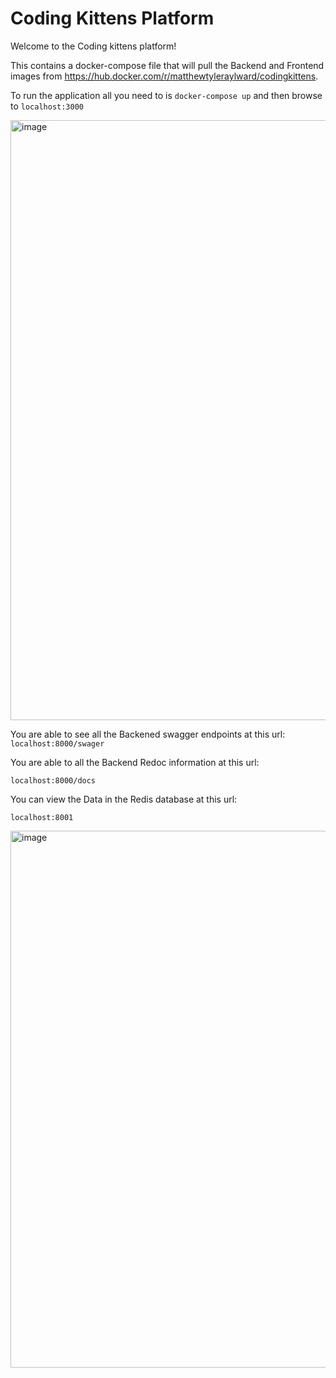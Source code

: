 # Coding Kittens Platform 


Welcome to the Coding kittens platform!

This contains a docker-compose file that will pull the Backend and Frontend images from https://hub.docker.com/r/matthewtyleraylward/codingkittens. 

To run the application all you need to is ```docker-compose up``` and then browse to ```localhost:3000```



<img width="960" alt="image" src="https://user-images.githubusercontent.com/19205392/170887074-7602dc53-7ea5-441f-9a99-4f526d55de70.png">


You are able to see all the Backened swagger endpoints at this url:
```localhost:8000/swager```

You are able to all the Backend Redoc information at this url:

```localhost:8000/docs```

You can view the Data in the Redis database at this url:

```localhost:8001```

<img width="859" alt="image" src="https://user-images.githubusercontent.com/19205392/170887243-63c7c11c-2d5d-4c55-8dde-cacc083211a4.png">
